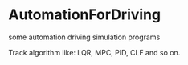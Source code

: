 # AutomationForDriving #
some automation driving simulation programs  

Track algorithm like: LQR, MPC, PID, CLF and so on. 
